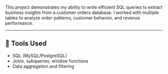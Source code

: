 This project demonstrates my ability to write efficient SQL queries to extract business insights from a customer orders database. I worked with multiple tables to analyze order patterns, customer behavior, and revenue performance.

---

## 🔧 Tools Used
- SQL (MySQL/PostgreSQL)
- Joins, subqueries, window functions
- Data aggregation and filtering
